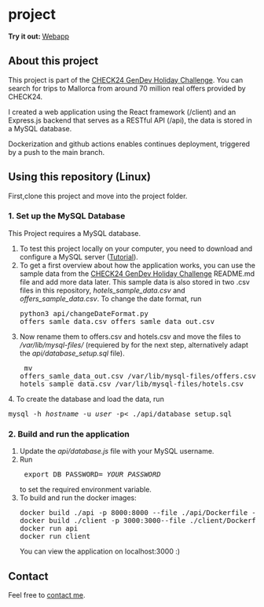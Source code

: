 # project

<strong>Try it out: </strong>[Webapp](https://project.ricofinkbeiner.de/)


## About this project

This project is part of the [CHECK24 GenDev Holiday Challenge](https://github.com/check24-scholarships/holiday-challenge). You can search for trips to Mallorca from around 70 million real offers provided by CHECK24.

I created a web application using the React framework (/client) and an Express.js backend that serves as a RESTful API (/api), the data is stored in a MySQL database.

Dockerization and github actions enables continues deployment, triggered by a push to the main branch.


## Using this repository (Linux)

First,clone this project and move into the project folder.

### 1. Set up the MySQL Database
This Project requires a MySQL database. 
1. To test this project locally on your computer, you need to download and configure a MySQL server ([Tutorial](https://www.digitalocean.com/community/tutorials/how-to-install-mysql-on-ubuntu-20-04)).
2. To get a first overview about how the application works, you can use the sample data from the [CHECK24 GenDev Holiday Challenge](https://github.com/check24-scholarships/holiday-challenge) README.md file and add more data later. This sample data is also stored in two .csv files in this repository, <em>hotels_sample_data.csv</em> and <em>offers_sample_data.csv</em>. To change the date format, run <pre>python3 api/changeDateFormat.py offers_samle_data.csv offers_samle_data_out.csv</pre>
3. Now rename them to offers.csv and hotels.csv and move the files to <em>/var/lib/mysql-files/</em> (requiered by for the next step, alternatively adapt the <em>api/database_setup.sql</em> file).<pre>
mv offers_samle_data_out.csv /var/lib/mysql-files/offers.csv
mv hotels_sample_data.csv /var/lib/mysql-files/hotels.csv
</pre>
4. To create the database and load the data, run 
    <pre>mysql -h <em>hostname</em> -u <em>user</em> -p< ./api/database_setup.sql</pre>

### 2. Build and run the application
1. Update the <em>api/database.js</em> file with your MySQL username.
2. Run  <pre>
    export DB_PASSWORD= <em>YOUR_PASSWORD</em>
    </pre>
    to set the required environment variable. 
3.  To build and run the docker images:
    <pre>
    docker build ./api -p 8000:8000 --file ./api/Dockerfile --build-arg db_password=<em>YOUR_PASSWORD</em> --tag api
    docker build ./client -p 3000:3000--file ./client/Dockerfile --tag client
    docker run api
    docker run client
    </pre>
    You can view the application on localhost:3000 :)
    
## Contact

Feel free to [contact me](https://www.ricofinkbeiner.de/contact).
    









